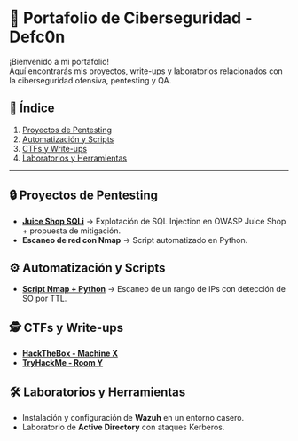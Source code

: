 # 🚀 Portafolio de Ciberseguridad - Defc0n

¡Bienvenido a mi portafolio!  
Aquí encontrarás mis proyectos, write-ups y laboratorios relacionados con la ciberseguridad ofensiva, pentesting y QA.

## 📂 Índice
1. [Proyectos de Pentesting](#-proyectos-de-pentesting)
2. [Automatización y Scripts](#-automatización-y-scripts)
3. [CTFs y Write-ups](#-ctfs-y-write-ups)
4. [Laboratorios y Herramientas](#-laboratorios-y-herramientas)

---

## 🔒 Proyectos de Pentesting
- **[Juice Shop SQLi](proyectos/juiceshop-sqli.md)** → Explotación de SQL Injection en OWASP Juice Shop + propuesta de mitigación.
- **Escaneo de red con Nmap** → Script automatizado en Python.

## ⚙️ Automatización y Scripts
- **[Script Nmap + Python](scripts/nmap-scanner.py)** → Escaneo de un rango de IPs con detección de SO por TTL.

## 🕵️ CTFs y Write-ups
- **[HackTheBox - Machine X](writeups/htb-machine-x.md)**
- **[TryHackMe - Room Y](writeups/thm-room-y.md)**

## 🛠️ Laboratorios y Herramientas
- Instalación y configuración de **Wazuh** en un entorno casero.
- Laboratorio de **Active Directory** con ataques Kerberos.
